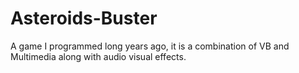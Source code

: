 # Asteroids-Buster
A game I programmed long years ago, it is a combination of VB and Multimedia along with audio visual effects.
